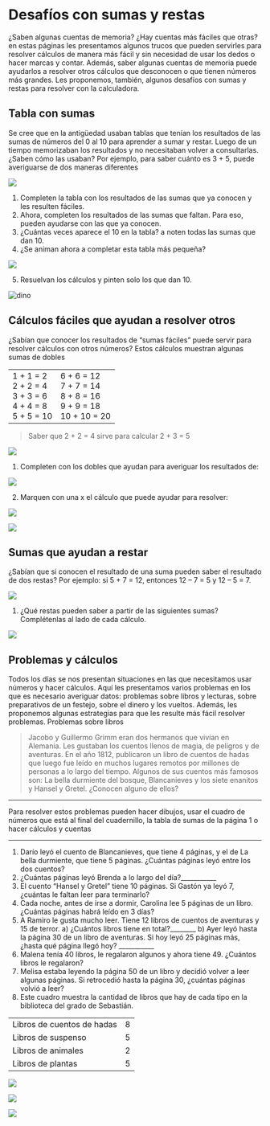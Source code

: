# Desafíos con sumas y restas 

¿Saben algunas cuentas de memoria? ¿Hay cuentas más fáciles que otras? en estas páginas les presentamos algunos trucos que pueden servirles para resolver cálculos de manera más fácil y sin necesidad de usar los dedos o hacer marcas y contar. Además, saber algunas cuentas de memoria puede ayudarlos a resolver otros cálculos que desconocen o que tienen números más grandes. Les proponemos, también, algunos desafíos con sumas y restas para resolver con la calculadora.

## Tabla con sumas
Se cree que en la antigüedad usaban tablas que tenían los resultados de las sumas de números del 0 al 10 para aprender a sumar y restar. Luego de un tiempo memorizaban los resultados y no necesitaban volver a consultarlas.
¿Saben cómo las usaban?
Por ejemplo, para saber cuánto es 3 + 5, puede averiguarse de dos maneras diferentes

![](https://farm6.staticflickr.com/5555/14681675034_a8d84a4857_z.jpg)

1. Completen la tabla con los resultados de las sumas que ya conocen y les resulten fáciles.
2. Ahora, completen los resultados de las sumas que faltan. Para eso, pueden ayudarse con las que ya conocen.
3. ¿Cuántas veces aparece el 10 en la tabla? a noten todas las sumas que dan 10.
4. ¿Se animan ahora a completar esta tabla más pequeña?

![](https://farm3.staticflickr.com/2903/14497387350_13dac95535_o.png)

5. Resuelvan los cálculos y pinten solo los que dan 10.

![dino](https://farm3.staticflickr.com/2929/14681675354_3e0d755440_o.png)

## Cálculos fáciles que ayudan a resolver otros

¿Sabían que conocer los resultados de “sumas fáciles” puede servir para resolver cálculos con otros números?
Estos cálculos muestran algunas sumas de dobles

| | |
|:--|:--|
|1 + 1 = 2 <br /> 2 + 2 = 4 <br /> 3 + 3 = 6 <br /> 4 + 4 = 8 <br /> 5 + 5 = 10|6 + 6 = 12<br />7 + 7 = 14<br />8 + 8 = 16<br />9 + 9 = 18<br />10 + 10 = 20|

>Saber que 2 + 2 = 4 sirve para calcular 2 + 3 = 5

![](https://farm4.staticflickr.com/3848/14661864226_8da829ce97_z.jpg)

1. Completen con los dobles que ayudan para averiguar los resultados de:

![](https://farm6.staticflickr.com/5587/14680865121_31fe215ba1_o.png)

2. Marquen con una x el cálculo que puede ayudar para resolver:

![](https://farm4.staticflickr.com/3902/14497387670_dacdaec3fa_o.png)

![](https://farm4.staticflickr.com/3884/14497409118_9d8cda665c_o.png)

## Sumas que ayudan a restar
¿Sabían que si conocen el resultado de una suma pueden saber el resultado de dos restas? 
Por ejemplo: si 5 + 7 = 12, entonces 12 – 7 = 5 y 12 – 5 = 7.

![](https://farm6.staticflickr.com/5567/14684590082_4f7628e432_z.jpg)
1. ¿Qué restas pueden saber a partir de las siguientes sumas? Complétenlas al lado de cada cálculo.

![](https://farm3.staticflickr.com/2921/14661053686_2ea3f487ed_o.png)

## Problemas y cálculos

Todos los días se nos presentan situaciones en las que necesitamos usar números y hacer cálculos. Aquí les presentamos varios problemas en los que es necesario averiguar datos: problemas sobre libros y lecturas, sobre preparativos de un festejo, sobre el dinero y los vueltos. Además, les proponemos algunas estrategias para que les resulte más fácil resolver problemas. 
Problemas sobre libros

>Jacobo y Guillermo Grimm eran dos hermanos que vivían en Alemania. Les gustaban los cuentos llenos de magia, de peligros y de aventuras. En el año 1812, publicaron un libro de cuentos de hadas que luego fue leído en muchos lugares remotos por millones  de personas a lo largo del tiempo. Algunos de sus cuentos más famosos son: La bella durmiente del bosque, Blancanieves y los siete enanitos y Hansel y Gretel. ¿Conocen alguno de ellos?


- - -


  Para resolver estos problemas
  pueden hacer dibujos,
  usar el cuadro de números
  que está al final del cuadernillo,
  la tabla de sumas de la página 1 o
  hacer cálculos y cuentas

- - -

1. Darío leyó el cuento de Blancanieves, que tiene 4 páginas, y el de La bella durmiente, que tiene 5 páginas. ¿Cuántas páginas leyó entre los dos cuentos?
2. ¿Cuántas páginas leyó Brenda a lo largo del día?___________
3. El cuento “Hansel y Gretel” tiene 10 páginas. Si Gastón ya leyó 7, ¿cuántas le faltan leer para terminarlo?
4. Cada noche, antes de irse a dormir, Carolina lee 5 páginas de un libro. ¿Cuántas páginas habrá leído en 3 días?
5. A Ramiro le gusta mucho leer. Tiene 12 libros de cuentos de aventuras y 15 de terror. 
a) ¿Cuántos libros tiene en total?________
b) Ayer leyó hasta la página 30 de un libro de aventuras. Si hoy leyó 25 páginas más, ¿hasta qué página llegó hoy? ___________
6. Malena tenía 40 libros, le regalaron algunos y ahora tiene 49. ¿Cuántos libros le regalaron?
7. Melisa estaba leyendo la página 50 de un libro y decidió volver a leer algunas páginas. Si retrocedió hasta la página 30, ¿cuántas páginas volvió a leer?
8. Este cuadro muestra la cantidad de libros que hay de cada tipo en la biblioteca del grado de Sebastián.

| | |
|-|-|
|Libros de cuentos de hadas |8 |
|Libros de suspenso|5|
|Libros de animales|2|
|Libros de plantas|5|

![](https://farm3.staticflickr.com/2908/14662415466_3526f2edae_z.jpg)

![](https://farm4.staticflickr.com/3866/14682239021_6ac53e09fe_o.png)

![](https://farm3.staticflickr.com/2918/14497403569_ee519e193b_b.jpg)





